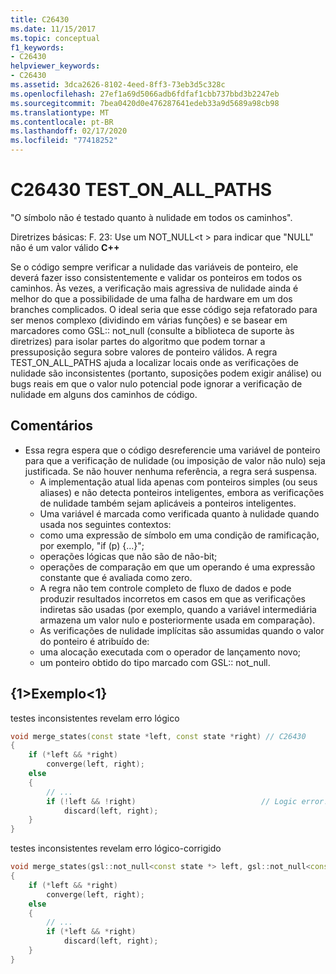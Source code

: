 ```yaml
---
title: C26430
ms.date: 11/15/2017
ms.topic: conceptual
f1_keywords:
- C26430
helpviewer_keywords:
- C26430
ms.assetid: 3dca2626-8102-4eed-8ff3-73eb3d5c328c
ms.openlocfilehash: 27ef1a69d5066adb6fdfaf1cbb737bbd3b2247eb
ms.sourcegitcommit: 7bea0420d0e476287641edeb33a9d5689a98cb98
ms.translationtype: MT
ms.contentlocale: pt-BR
ms.lasthandoff: 02/17/2020
ms.locfileid: "77418252"
---
```

# <a name="c26430-test_on_all_paths"></a>C26430 TEST_ON_ALL_PATHS

"O símbolo não é testado quanto à nulidade em todos os caminhos".

Diretrizes básicas: F. 23: Use um NOT_NULL\<t > para indicar que "NULL" não é um valor válido **C++**

Se o código sempre verificar a nulidade das variáveis de ponteiro, ele deverá fazer isso consistentemente e validar os ponteiros em todos os caminhos. Às vezes, a verificação mais agressiva de nulidade ainda é melhor do que a possibilidade de uma falha de hardware em um dos branches complicados. O ideal seria que esse código seja refatorado para ser menos complexo (dividindo em várias funções) e se basear em marcadores como GSL:: not_null (consulte a biblioteca de suporte às diretrizes) para isolar partes do algoritmo que podem tornar a pressuposição segura sobre valores de ponteiro válidos. A regra TEST_ON_ALL_PATHS ajuda a localizar locais onde as verificações de nulidade são inconsistentes (portanto, suposições podem exigir análise) ou bugs reais em que o valor nulo potencial pode ignorar a verificação de nulidade em alguns dos caminhos de código.

## <a name="remarks"></a>Comentários

- Essa regra espera que o código desreferencie uma variável de ponteiro para que a verificação de nulidade (ou imposição de valor não nulo) seja justificada. Se não houver nenhuma referência, a regra será suspensa.
  - A implementação atual lida apenas com ponteiros simples (ou seus aliases) e não detecta ponteiros inteligentes, embora as verificações de nulidade também sejam aplicáveis a ponteiros inteligentes.
  - Uma variável é marcada como verificada quanto à nulidade quando usada nos seguintes contextos:
  - como uma expressão de símbolo em uma condição de ramificação, por exemplo, "if (p) {...}";
  - operações lógicas que não são de não-bit;
  - operações de comparação em que um operando é uma expressão constante que é avaliada como zero.
  - A regra não tem controle completo de fluxo de dados e pode produzir resultados incorretos em casos em que as verificações indiretas são usadas (por exemplo, quando a variável intermediária armazena um valor nulo e posteriormente usada em comparação).
  - As verificações de nulidade implícitas são assumidas quando o valor do ponteiro é atribuído de:
  - uma alocação executada com o operador de lançamento novo;
  - um ponteiro obtido do tipo marcado com GSL:: not_null.

## <a name="example"></a>{1&gt;Exemplo&lt;1}

testes inconsistentes revelam erro lógico

```cpp
void merge_states(const state *left, const state *right) // C26430
{
    if (*left && *right)
        converge(left, right);
    else
    {
        // ...
        if (!left && !right)                            // Logic error!
            discard(left, right);
    }
}
```

testes inconsistentes revelam erro lógico-corrigido

```cpp
void merge_states(gsl::not_null<const state *> left, gsl::not_null<const state *> right)
{
    if (*left && *right)
        converge(left, right);
    else
    {
        // ...
        if (*left && *right)
            discard(left, right);
    }
}
```
